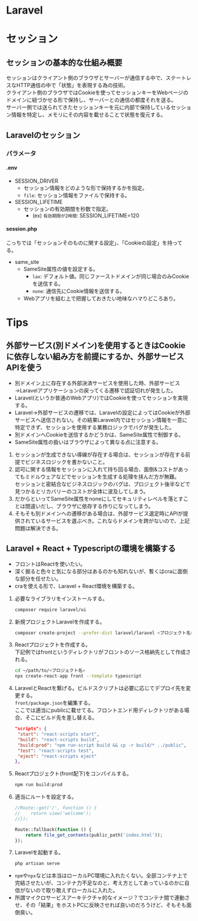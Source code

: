# Laravel

# セッション
## セッションの基本的な仕組み概要
セッションはクライアント側のブラウザとサーバーが通信する中で、ステートレスなHTTP通信の中で「状態」を表現する為の技術。  
クライアント側のブラウザではCookieを使ってセッションキーをWebページのドメインに紐づかせる形で保持し、サーバーとの通信の都度それを送る。  
サーバー側では送られてきたセッションキーを元に内部で保持しているセッション情報を特定し、メモリにその内容を載せることで状態を復元する。
## Laravelのセッション
### パラメータ
#### .env
* SESSION_DRIVER
  + セッション情報をどのような形で保持するかを指定。
  + `file`: セッション情報をファイルで保持する。
* SESSION_LIFETIME
  + セッションの有効期間を秒数で指定。
    * (ex) `有効期限が2時間`: SESSION_LIFETIME=120
#### session.php
こっちでは「セッションそのものに関する設定」、「Cookieの設定」を持ってる。
* same_site
  * SameSite属性の値を設定する。
    * `lax`: デフォルト値。同じファーストドメインが同じ場合のみCookieを送信する。
    * `none`: 通信先にCookie情報を送信する。 
  * Webアプリを組む上で把握しておきたい地味なハマりどころあり。
    


# Tips
## 外部サービス(別ドメイン)を使用するときはCookieに依存しない組み方を前提にするか、外部サービスAPIを使う
* 別ドメイン上に存在する外部決済サービスを使用した時、外部サービス→Laravelアプリケーションの戻ってくる遷移で認証切れが発生した。
* Laravel(というか普通のWebアプリ)ではCookieを使ってセッションを実現する。
* Laravel→外部サービスの遷移では、Laravelの設定によってはCookieが外部サービスへ送信されない。その結果Laravel内ではセッション情報を一意に特定できず、セッションを使用する業務ロジックでバグが発生した。
* 別ドメインへCookieを送信するかどうかは、SameSite属性で制御する。
* SameSite属性の扱いはブラウザによって異なる点に注意する。

1. セッションが生成できない導線が存在する場合は、セッションが存在する前提でビジネスロジックを書かないこと。
2. 認可に関する情報をセッションに入れて持ち回る場合、面倒&コストがあってもミドルウェアなどでセッションを生成する処理を挟んだ方が無難。  
セッションと密結合なビジネスロジックのバグは、プロジェクト後半などで見つかるとリカバリーのコストが全体に波及してしまう。
3. だからといってSameSite属性をnoneにしてセキュリティレベルを落とすことは間違いだし、ブラウザに依存する作りになってしまう。
4. そもそも別ドメインへの遷移がある場合は、外部サービス選定時にAPIが提供されているサービスを選ぶべき。これならドメインを跨がないので、上記問題は解決できる。

## Laravel + React + Typescriptの環境を構築する
* フロントはReactを使いたい。
* 深く掘ると色々と気になる部分はあるのかも知れないが、暫くはcraに面倒な部分を任せたい。
* craを使える形で、Laravel + React環境を構築する。

1. 必要なライブラリをインストールする。
   ```bash
   composer require laravel/ui
   ```
2. 新規プロジェクトLaravelを作成する。
   ```bash
   composer create-project --prefer-dist laravel/laravel <プロジェクト名>
   ```
3. Reactプロジェクトを作成する。  
   下記例ではfrontというディレクトリがフロントのソース格納先として作成される。
   ```bash
   cd ~/path/to/<プロジェクト名>
   npx create-react-app front --template typescript
   ```
4. LaravelとReactを繋げる。ビルドスクリプトは必要に応じてデプロイ先を変更する。  
   `front/package.json`を編集する。  
   ここでは適当にpublicに載せてる。フロントエンド用ディレクトリがある場合、そこにビルド先を差し替える。  
   ```json
   "scripts": {
    "start": "react-scripts start",
    "build": "react-scripts build",
    "build:prod": "npm run-script build && cp -r build/* ../public",
    "test": "react-scripts test",
    "eject": "react-scripts eject"
   },
   ```
5. Reactプロジェクト(front配下)をコンパイルする。
   ```bash
   npm run build:prod
   ```
6. 適当にルートを設定する。
   ```php
   //Route::get('/', function () {
   //    return view('welcome');
   //});

   Route::fallback(function () {
       return file_get_contents(public_path('index.html'));
   });
   ```
7. Laravelを起動する。
   ```bash
   php artisan serve
   ```

* `npm`や`npx`などは本当はローカルPC環境に入れたくない。全部コンテナ上で完結させたいが、コンテナ力不足なのと、考え方としてあっているのかに自信がないので取り敢えずローカルに入れた。
* 所謂マイクロサービスアーキテクチャ的なイメージ？でコンテナ間で連動させ、その「結果」をホストPCに反映させれば良いのだろうけど、そもそも面倒臭い。